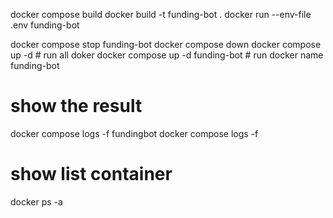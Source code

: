 docker compose build
docker build -t funding-bot .
docker run --env-file .env funding-bot

docker compose stop funding-bot
docker compose down
docker compose up -d # run all doker
docker compose up -d funding-bot # run docker name funding-bot
# show the result
docker compose logs -f fundingbot
docker compose logs -f
# show list container
docker ps -a